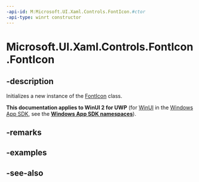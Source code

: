 ```yaml
---
-api-id: M:Microsoft.UI.Xaml.Controls.FontIcon.#ctor
-api-type: winrt constructor
---
```


<!-- Method syntax
public FontIcon()
-->

# Microsoft.UI.Xaml.Controls.FontIcon.FontIcon

## -description
Initializes a new instance of the [FontIcon](fonticon.md) class.

**This documentation applies to WinUI 2 for UWP** (for [WinUI](/windows/apps/winui/winui3/) in the [Windows App SDK](/windows/apps/windows-app-sdk/), see the **[Windows App SDK namespaces](/windows/windows-app-sdk/api/winrt/)**).

## -remarks

## -examples

## -see-also
